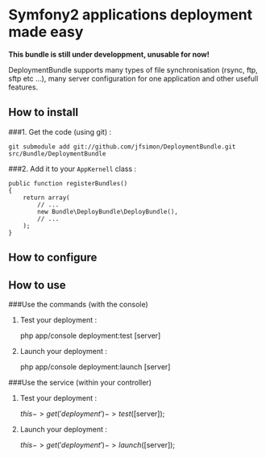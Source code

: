 Symfony2 applications deployment made easy
==========================================

**This bundle is still under developpment, unusable for now!**

DeploymentBundle supports many types of file synchronisation (rsync, ftp, sftp etc ...),
many server configuration for one application and other usefull features.


How to install
--------------


###1. Get the code (using git) :

    git submodule add git://github.com/jfsimon/DeploymentBundle.git src/Bundle/DeploymentBundle


###2. Add it to your `AppKernell` class :

    public function registerBundles()
    {
        return array(
            // ...
            new Bundle\DeployBundle\DeployBundle(),
            // ...
        );
    }
    

How to configure
----------------





How to use
----------


###Use the commands (with the console)

1.  Test your deployment :

    php app/console deployment:test [server]
    
2.  Launch your deployment :

    php app/console deployment:launch [server]
    
    
###Use the service (within your controller)

1.  Test your deployment :

    $this->get('deployment')->test([$server]);
    
2.  Launch your deployment :

    $this->get('deployment')->launch([$server]);